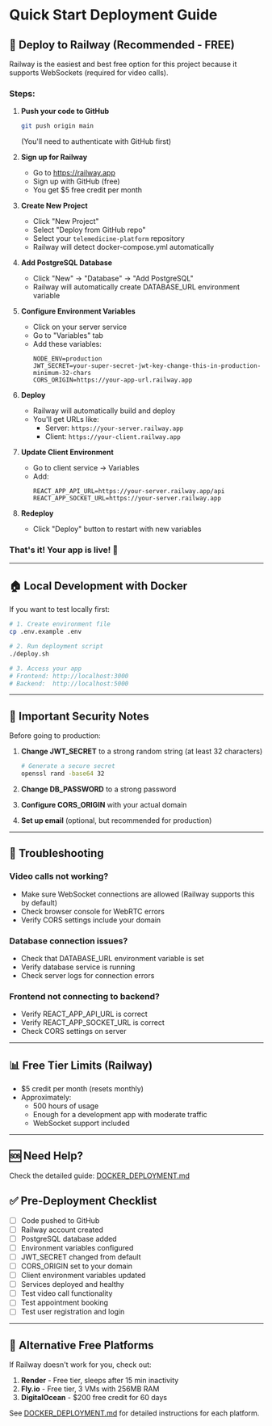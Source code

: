 # Quick Start Deployment Guide

## 🚀 Deploy to Railway (Recommended - FREE)

Railway is the easiest and best free option for this project because it supports WebSockets (required for video calls).

### Steps:

1. **Push your code to GitHub**
   ```bash
   git push origin main
   ```
   (You'll need to authenticate with GitHub first)

2. **Sign up for Railway**
   - Go to https://railway.app
   - Sign up with GitHub (free)
   - You get $5 free credit per month

3. **Create New Project**
   - Click "New Project"
   - Select "Deploy from GitHub repo"
   - Select your `telemedicine-platform` repository
   - Railway will detect docker-compose.yml automatically

4. **Add PostgreSQL Database**
   - Click "New" → "Database" → "Add PostgreSQL"
   - Railway will automatically create DATABASE_URL environment variable

5. **Configure Environment Variables**
   - Click on your server service
   - Go to "Variables" tab
   - Add these variables:
     ```
     NODE_ENV=production
     JWT_SECRET=your-super-secret-jwt-key-change-this-in-production-minimum-32-chars
     CORS_ORIGIN=https://your-app-url.railway.app
     ```

6. **Deploy**
   - Railway will automatically build and deploy
   - You'll get URLs like:
     - Server: `https://your-server.railway.app`
     - Client: `https://your-client.railway.app`

7. **Update Client Environment**
   - Go to client service → Variables
   - Add:
     ```
     REACT_APP_API_URL=https://your-server.railway.app/api
     REACT_APP_SOCKET_URL=https://your-server.railway.app
     ```

8. **Redeploy**
   - Click "Deploy" button to restart with new variables

### That's it! Your app is live! 🎉

---

## 🏠 Local Development with Docker

If you want to test locally first:

```bash
# 1. Create environment file
cp .env.example .env

# 2. Run deployment script
./deploy.sh

# 3. Access your app
# Frontend: http://localhost:3000
# Backend:  http://localhost:5000
```

---

## 🔐 Important Security Notes

Before going to production:

1. **Change JWT_SECRET** to a strong random string (at least 32 characters)
   ```bash
   # Generate a secure secret
   openssl rand -base64 32
   ```

2. **Change DB_PASSWORD** to a strong password

3. **Configure CORS_ORIGIN** with your actual domain

4. **Set up email** (optional, but recommended for production)

---

## 🐛 Troubleshooting

### Video calls not working?
- Make sure WebSocket connections are allowed (Railway supports this by default)
- Check browser console for WebRTC errors
- Verify CORS settings include your domain

### Database connection issues?
- Check that DATABASE_URL environment variable is set
- Verify database service is running
- Check server logs for connection errors

### Frontend not connecting to backend?
- Verify REACT_APP_API_URL is correct
- Verify REACT_APP_SOCKET_URL is correct
- Check CORS settings on server

---

## 📊 Free Tier Limits (Railway)

- $5 credit per month (resets monthly)
- Approximately:
  - 500 hours of usage
  - Enough for a development app with moderate traffic
  - WebSocket support included

---

## 🆘 Need Help?

Check the detailed guide: [DOCKER_DEPLOYMENT.md](./DOCKER_DEPLOYMENT.md)

## ✅ Pre-Deployment Checklist

- [ ] Code pushed to GitHub
- [ ] Railway account created
- [ ] PostgreSQL database added
- [ ] Environment variables configured
- [ ] JWT_SECRET changed from default
- [ ] CORS_ORIGIN set to your domain
- [ ] Client environment variables updated
- [ ] Services deployed and healthy
- [ ] Test video call functionality
- [ ] Test appointment booking
- [ ] Test user registration and login

---

## 🎯 Alternative Free Platforms

If Railway doesn't work for you, check out:

1. **Render** - Free tier, sleeps after 15 min inactivity
2. **Fly.io** - Free tier, 3 VMs with 256MB RAM
3. **DigitalOcean** - $200 free credit for 60 days

See [DOCKER_DEPLOYMENT.md](./DOCKER_DEPLOYMENT.md) for detailed instructions for each platform.
